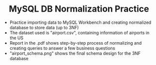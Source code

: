 <h1 align="center">
MySQL DB Normalization Practice
</h1>

* Practice importing data to MySQL Workbench and creating normalized database to store data (up to 3NF)
* The dataset used is "airport.csv", containing information of airports in the US
* Report in the .pdf shows step-by-step process of normalizing and creating queries to answer a few business questions
* "airport_schema.png" shows the final schema design for the 3NF database
